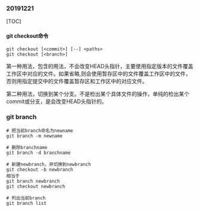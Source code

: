 ### 20191221

[TOC]

#### git checkout命令

```shell
git checkout [<commit>] [--] <paths>
git checkout [<branch>]
```

第一种用法，包含<paths>的用法，不会改变HEAD头指针，主要使用指定版本的文件覆盖工作区中对应的文件。如果省略<commit>,则会使用暂存区中的文件覆盖工作区中的文件，否则用指定提交中的文件覆盖暂存区和工作区中的对应文件。



第二种用法，切换到某个分支。不是检出某个具体文件的操作，单纯的检出某个commit或分支，是会改变HEAD头指针的。

### git branch

```
# 把当前branch命名为newname
git branch -m newname

# 删除branchname
git branch -d branchname 

# 新建newbranch，并切换到newbranch
git checkout -b newbranch
相当于
git branch newbranch
git checkout newbranch

# 列出当前branch
git branch list
```



